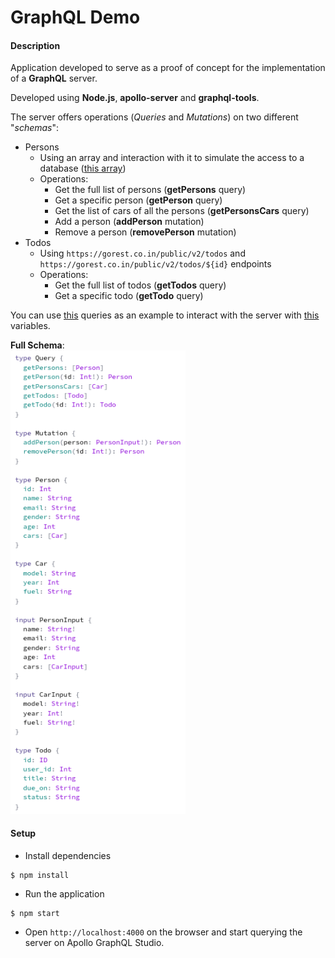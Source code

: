 # GraphQL Demo

#### Description

Application developed to serve as a proof of concept for the implementation of a **GraphQL** server.

Developed using **Node.js**, **apollo-server** and **graphql-tools**.

The server offers operations (*Queries* and *Mutations*) on two different "*schemas*":
* Persons
    * Using an array and interaction with it to simulate the access to a database ([this array](src/datasources/persons-db.js))
    * Operations:
        * Get the full list of persons (**getPersons** query)
        * Get a specific person (**getPerson** query)
        * Get the list of cars of all the persons (**getPersonsCars** query)
        * Add a person (**addPerson** mutation)
        * Remove a person (**removePerson** mutation)
* Todos
    * Using `https://gorest.co.in/public/v2/todos` and `https://gorest.co.in/public/v2/todos/${id}` endpoints
    * Operations:
        * Get the full list of todos (**getTodos** query)
        * Get a specific todo (**getTodo** query)

You can use [this](queries.graphql) queries as an example to interact with the server with [this](queries-variables.json) variables.

**Full Schema**:
<br>
<img src="others/schema.png" width="280"/>

#### Setup

* Install dependencies
```
$ npm install
```
* Run the application
```
$ npm start
```
* Open `http://localhost:4000` on the browser and start querying the server on Apollo GraphQL Studio.